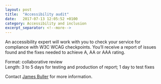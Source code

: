 ```yaml
---
layout: post
title:  "Accessibility audit"
date:   2017-07-13 12:05:52 +0100
category: Accessibility and inclusion
excerpt_separator: <!--more-->
---
```


An accessibility expert will work with you to check your service for compliance with W3C WCAG checkpoints. You’ll receive a report of issues found and the fixes needed to achieve A, AA or AAA rating.

Format: collaborative review  
Length: 3 to 5 days for testing and production of report; 1 day to test fixes

Contact <a href="mailto:CentreOfExcellenceCentral@digital.homeoffice.gov.uk">James Buller</a> for more information.
